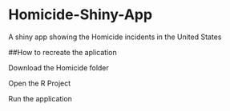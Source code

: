 # Homicide-Shiny-App
A shiny app showing the Homicide incidents in the United States

##How to recreate the aplication

Download the Homicide folder

Open the R Project

Run the application
